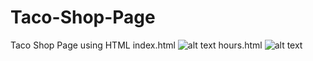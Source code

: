 # Taco-Shop-Page
Taco Shop Page using HTML
index.html
![alt text](image.png)
hours.html
![alt text](image-1.png)

